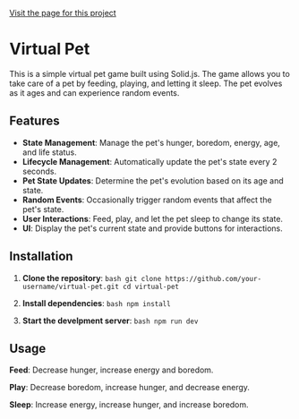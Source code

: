 
[Visit the page for this project](eduardo-morales-virtual-pet.firebaseapp.com)

# Virtual Pet

This is a simple virtual pet game built using Solid.js. The game allows you to take care of a pet by feeding, playing, and letting it sleep. The pet evolves as it ages and can experience random events.

## Features

- **State Management**: Manage the pet's hunger, boredom, energy, age, and life status.
- **Lifecycle Management**: Automatically update the pet's state every 2 seconds.
- **Pet State Updates**: Determine the pet's evolution based on its age and state.
- **Random Events**: Occasionally trigger random events that affect the pet's state.
- **User Interactions**: Feed, play, and let the pet sleep to change its state.
- **UI**: Display the pet's current state and provide buttons for interactions.

## Installation

1. **Clone the repository**:
        ```bash
   git clone https://github.com/your-username/virtual-pet.git
   cd virtual-pet
        ```

2. **Install dependencies**:
        ```
    bash
    npm install
        ```

3. **Start the develpment server**:
        ```bash
    npm run dev
        ```




## Usage

**Feed**: Decrease hunger, increase energy and boredom.

**Play**: Decrease boredom, increase hunger, and decrease energy.

**Sleep**: Increase energy, increase hunger, and increase boredom.